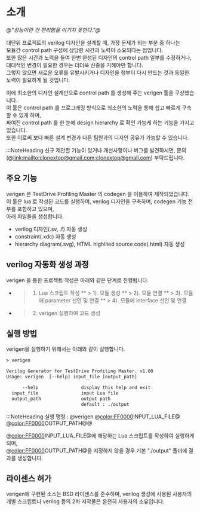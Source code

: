 # 소개

@<i>"성능이란 건 편리함을 이기지 못한다."@</i>

대단위 프로젝트의 verilog 디자인을 설계할 때, 가장 문제가 되는 부분 중 하나는 \
모듈간 control path 구성에 상당한 시간과 노력이 소요되다는 점입니다. \
또한 많은 시간과 노력을 들여 한번 완성된 디자인의 control path 일부를 수정하거나, \
대대적인 변경이 필요한 경우는 더더욱 신중을 기해야만 합니다. \
그렇지 않으면 새로운 오류를 유발시키거나 디자인을 첨부터 다시 만드는 것과 동일한 노력이 필요하게 될 것입니다.

이에 최소한의 디자인 설계만으로 control path 를 생성해 주는 verigen 툴을 구상했습니다. \
이 툴은 control path 를 프로그래밍 방식으로 최소한의 노력을 통해 쉽고 빠르게 구축할 수 있게 하며, \
짜여진 control path 를 한 눈에 design hierarchy 로 확인 가능케 하는 기능을 가지고 있습니다. \
또한 이로써 보다 빠른 설계 변경과 다른 팀원과의 디자인 공유가 가능할 수 있습니다.


:::NoteHeading
신규 제안할 기능이 있거나 개선사항이나 버그를 발견하시면, 문의(@<link:mailto:clonextop@gmail.com;clonextop@gmail.com>) 부탁드립니다.
 

## 주요 기능

verigen 은 TestDrive Profiling Master 의 codegen 을 이용하여 제작되었습니다. \
이 툴은 lua 로 작성된 코드를 실행하여, verilog 디자인을 구축하며, codegen 기능 전부를 포함하고 있으며, \
아래 파일들을 생성합니다.

* verilog 디자인(.sv, .f) 자동 생성
* constraint(.xdc) 자동 생성
* hierarchy diagram(.svg), HTML highlited source code(.html) 자동 생성
 

## verilog 자동화 생성 과정
verigen 을 통한 프로젝트 작성은 아래와 같은 단계로 진행됩니다.

* >1. Lua 스크립트 작성
** > 1). 모듈 생성
** > 2). 모듈 연결
** > 3). 모듈에 parameter 선언 및 연결
** > 4). 모듈에 interface 선언 및 연결
* >2. verigen 실행하여 코드 생성
 
## 실행 방법

verigen을 실행하기 위해서는 아래와 같이 실행합니다.

```txt
> verigen

Verilog Generator for TestDrive Profiling Master. v1.00
Usage: verigen  [--help] input_file [output_path]

      --help                display this help and exit
  input_file                input Lua file
  output_path               output path
                            default : ./output
```

:::NoteHeading
실행 명령 : @<fixed>verigen @<color:FF0000>INPUT_LUA_FILE@</color>  @<color:FF0000>OUTPUT_PATH@</color>@</fixed>
 
@<color:FF0000>INPUT_LUA_FILE@</color>에 해당하는 Lua 스크립트를 작성하여 실행하게 되며, \
@<color:FF0000>OUTPUT_PATH@</color>을 지정하지 않을 경우 기본 "./output" 폴더에 결과를 생성합니다.
 

## 라이센스 허가
verigen에 구현된 소스는 BSD 라이센스를 준수하며, verilog 생성에 사용된 사용자의 개별 스크립트나 verilog 등의 2차 저작물은 온전히 사용자의 소유입니다.
